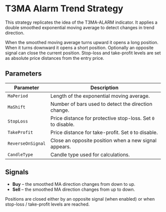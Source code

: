 # T3MA Alarm Trend Strategy

This strategy replicates the idea of the T3MA-ALARM indicator. It applies a double smoothed exponential moving average to detect changes in trend direction.

When the smoothed moving average turns upward it opens a long position. When it turns downward it opens a short position. Optionally an opposite signal can close the current position. Stop-loss and take-profit levels are set as absolute price distances from the entry price.

## Parameters

| Parameter | Description |
|-----------|-------------|
| `MaPeriod` | Length of the exponential moving average. |
| `MaShift` | Number of bars used to detect the direction change. |
| `StopLoss` | Price distance for protective stop-loss. Set `0` to disable. |
| `TakeProfit` | Price distance for take-profit. Set `0` to disable. |
| `ReverseOnSignal` | Close an opposite position when a new signal appears. |
| `CandleType` | Candle type used for calculations. |

## Signals

* **Buy** – the smoothed MA direction changes from down to up.
* **Sell** – the smoothed MA direction changes from up to down.

Positions are closed either by an opposite signal (when enabled) or when stop-loss / take-profit levels are reached.

